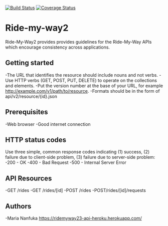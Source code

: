[![Build Status](https://travis-ci.org/mariamiah/Ride-my-way2.svg?branch=develop)](https://travis-ci.org/mariamiah/Ride-my-way2)
[![Coverage Status](https://coveralls.io/repos/github/mariamiah/Ride-my-way2.svg?branch=develop)](https://coveralls.io/github/mariamiah/Ride-my-way2?branch=develop)
# Ride-my-way2
Ride-My-Way2 provides provides guidelines for the Ride-My-Way APIs which encourage consistency across applications. 

## Getting started
-The URL that identifies the resource should include nouns and not verbs.
-Use HTTP verbs (GET, POST, PUT, DELETE) to operate on the collections and elements.
-Put the version number at the base of your URL, for example http://example.com/v1/path/to/resource.
-Formats should be in the form of api/v2/resource/{id}.json

## Prerequisites
-Web browser 
-Good internet connection

## HTTP status codes
Use three simple, common response codes indicating (1) success, (2) failure due to client-side problem, (3) failure due to server-side problem:
-200 - OK
-400 - Bad Request
-500 - Internal Server Error

## API Resources
-GET /rides
-GET /rides/[id]
-POST /rides
-POST/rides/[id]/requests

## Authors
-Maria Nanfuka https://ridemyway23-api-heroku.herokuapp.com/

